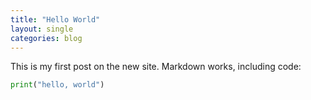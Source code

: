 ```yaml
---
title: "Hello World"
layout: single
categories: blog
---
```


This is my first post on the new site. Markdown works, including code:

```python
print("hello, world")
```
